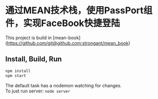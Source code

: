 # 通过MEAN技术栈，使用PassPort组件，实现FaceBook快捷登陆

This project is build in [mean-book] (https://github.com/git@github.com:strongant/mean_book)


## Install, Build, Run

```bash
npm install
npm start
```

The default task has a nodemon watching for changes.<br/>
To just run server: `node server`
